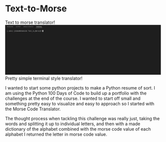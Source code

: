 # Text-to-Morse

Text to morse translator!
![fun](/images/Fun.gif)
Pretty simple terminal style translator!

I wanted to start some python projects to make a Python resume of sort. I am using the Python 100 Days of Code to build up a portfolio with the challenges at the end of the course. I wanted to start off small and something pretty easy to visualize and easy to approach so I started with the Morse Code Translator.

The thought process when tackling this challenge was really just, taking the words and splitting it up to individual letters, and then with a made dictionary of the alphabet combined with the morse code value of each alphabet I returned the letter in morse code value.


